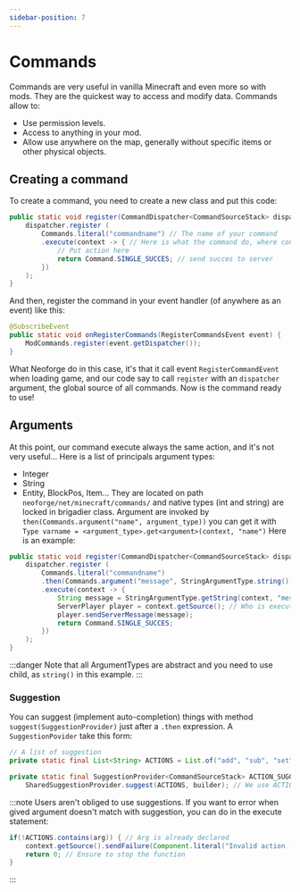 ```yaml
---
sidebar-position: 7
---
```

# Commands
Commands are very useful in vanilla Minecraft and even more so with mods. They are the quickest way to access and modify data.
Commands allow to:
- Use permission levels.
- Access to anything in your mod.
- Allow use anywhere on the map, generally without specific items or other physical objects.
## Creating a command
To create a command, you need to create a new class and put this code:
```java
public static void register(CommandDispatcher<CommandSourceStack> dispatcher) {
    dispatcher.register (
        Commands.literal("commandname") // The name of your command
        .execute(context -> { // Here is what the command do, where context is a CommandContext<CommandSourceStack>
            // Put action here
            return Command.SINGLE_SUCCES; // send succes to server
        })
    );
}
```
And then, register the command in your event handler (of anywhere as an event) like this:
```java
@SubscribeEvent
public static void onRegisterCommands(RegisterCommandsEvent event) {
    ModCommands.register(event.getDispatcher());
}
```
What Neoforge do in this case, it's that it call event `RegisterCommandEvent` when loading game, and our code say to call `register` with an `dispatcher` argument, the global source of all commands. Now is the command ready to use!
## Arguments
At this point, our command execute always the same action, and it's not very useful...
Here is a list of principals argument types:
- Integer
- String
- Entity, BlockPos, Item...
They are located on path `neoforge/net/minecraft/commands/` and native types (int and string) are locked in brigadier class.
Argument are invoked by `then(Commands.argument("name", argument_type))` you can get it with `Type varname = <argument_type>.get<argument>(context, "name")`
Here is an example:
```java
public static void register(CommandDispatcher<CommandSourceStack> dispatcher) {
    dispatcher.register (
        Commands.literal("commandname")
        .then(Commands.argument("message", StringArgumentType.string())) // or word(), it's the string type
        .execute(context -> {
            String message = StringArgumentType.getString(context, "message"); // Same name as above
            ServerPlayer player = context.getSource(); // Who is executing the command
            player.sendServerMessage(message);
            return Command.SINGLE_SUCCES;
        })
    );
}
```
:::danger
Note that all ArgumentTypes are abstract and you need to use child, as `string()` in this example.
:::
### Suggestion
You can suggest (implement auto-completion) things with method `suggest(SuggestionProvider)` just after a `.then` expression.
A `SuggestionPovider` take this form:
```java
// A list of suggestion
private static final List<String> ACTIONS = List.of("add", "sub", "set");

private static final SuggestionProvider<CommandSourceStack> ACTION_SUGGESTIONS = (context, builder) ->
    SharedSuggestionProvider.suggest(ACTIONS, builder); // We use ACTIONS list
```
:::note
Users aren't obliged to use suggestions. If you want to error when gived argument doesn't match with suggestion, you can do in the execute statement:
```java
if(!ACTIONS.contains(arg)) { // Arg is already declared
    context.getSource().sendFailure(Component.literal("Invalid action (add/sub/set)")); // As return send_succes method, but it send failure (red message)
    return 0; // Ensure to stop the function
}
```
:::

